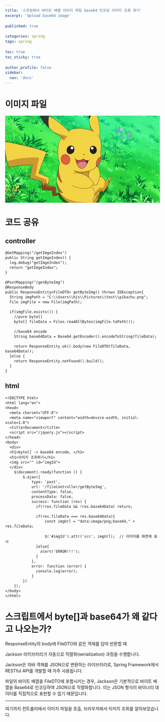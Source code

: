 ```yaml
---
title: '스프링에서 바이트 배열 이미지 파일 base64 인코딩 이미지 조회 하기'
excerpt: 'Upload base64 image'

published: true

categories: spring
tags: spring

toc: true
toc_sticky: true

author_profile: false
sidebar:
  nav: 'docs'
---
```


# 이미지 파일

![](../../images/2024-09-12/2024-09-12-01-23-59.png)

# 코드 공유

## controller

```
@GetMapping("/getImgeIndex")
public String getImgeIndex() {
  log.debug("getImgeIndex");
  return "getImgeIndex";
}

@PostMapping("/getByteImg")
@ResponseBody
public ResponseEntity<FileDTO> getByteImg() throws IOException{
  String imgPath = "C:\\Users\\hjs\\Pictures\\test\\pikachu.png";
  File imgFile = new File(imgPath);

  if(imgFile.exists()) {
    //pure byte[]
    byte[] fileData = Files.readAllBytes(imgFile.toPath());

    //base64 encode
    String base64Data = Base64.getEncoder().encodeToString(fileData);

    return ResponseEntity.ok().body(new FileDTO(fileData, base64Data));
  }else {
    return ResponseEntity.notFound().build();
  }
}
```

## html

```
<!DOCTYPE html>
<html lang="en">
<head>
  <meta charset="UTF-8">
  <meta name="viewport" content="width=device-width, initial-scale=1.0">
  <title>Document</title>
  <script src="/jquery.js"></script>
</head>
<body>
  <div>
  <h1>byte[] -> base64 encode, </h1>
  <h1>이미지 조회하기</h1>
  <img src="" id="imgId">
  </div>
	$(document).ready(function () {
		$.ajax({
            type: 'post',
            url: '/fileController/getByteImg',
            contentType: false,
            processData: false,
            success: function (res) {
              if(!res.fileData && !res.base64Data) return;

              if(res.fileData === res.base64Data){
                  const imgUrl = "data:image/png;base64," + res.fileData;

                  $('#imgId').attr('src', imgUrl);  // 이미지를 화면에 표시
              }else{
                alert('ERROR!!!');
              }
            },
            error: function (error) {
              console.log(error);
            }
		})
	});
</body>
</html>

```

# 스크립트에서 byte[]과 base64가 왜 같다고 나오는가?

ResponseEntity의 body에 FileDTO와 같은 객체를 담아 반환할 때

Jackson 라이브러리가 자동으로 직렬화(serialization) 과정을 수행합니다.

Jackson은 자바 객체를 JSON으로 변환하는 라이브러리로, Spring Framework에서 RESTful API를 개발할 때 자주 사용됩니다.

파일의 바이트 배열을 FileDTO에 포함시키는 경우, Jackson은 기본적으로 바이트 배열을 Base64로 인코딩하여 JSON으로 직렬화합니다. 이는 JSON 형식이 바이너리 데이터를 직접적으로 표현할 수 없기 때문입니다.

---

여기까지 컨트롤러에서 이미지 파일을 호출, 브라우저에서 이미지 조회를 알아보았습니다.

